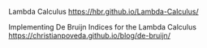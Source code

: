 Lambda Calculus https://hbr.github.io/Lambda-Calculus/

Implementing De Bruijn Indices for the Lambda Calculus https://christianpoveda.github.io/blog/de-bruijn/